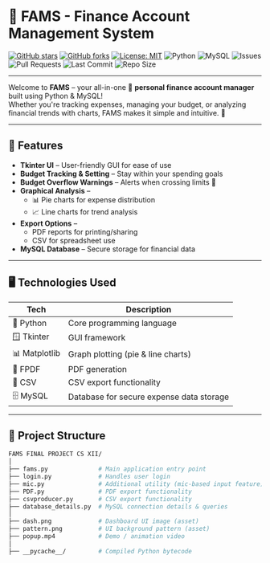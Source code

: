 # 💸 FAMS - Finance Account Management System

[![GitHub stars](https://img.shields.io/github/stars/yourusername/fams?style=flat&color=yellow)](https://github.com/yourusername/fams/stargazers)
[![GitHub forks](https://img.shields.io/github/forks/yourusername/fams?style=flat&color=blue)](https://github.com/yourusername/fams/network/members)
[![License: MIT](https://img.shields.io/badge/License-MIT-green.svg)](LICENSE)
![Python](https://img.shields.io/badge/Python-3.x-blue.svg)
![MySQL](https://img.shields.io/badge/Database-MySQL-orange.svg)
![Issues](https://img.shields.io/github/issues/yourusername/fams?color=important)
![Pull Requests](https://img.shields.io/github/issues-pr/yourusername/fams?color=brightgreen)
![Last Commit](https://img.shields.io/github/last-commit/yourusername/fams)
![Repo Size](https://img.shields.io/github/repo-size/yourusername/fams)

---

Welcome to **FAMS** – your all-in-one 🧾 **personal finance account manager** built using Python & MySQL!  
Whether you're tracking expenses, managing your budget, or analyzing financial trends with charts, FAMS makes it simple and intuitive. 🎯

---

## 📌 Features

- **Tkinter UI** – User-friendly GUI for ease of use  
- **Budget Tracking & Setting** – Stay within your spending goals  
- **Budget Overflow Warnings** – Alerts when crossing limits 🚨  
- **Graphical Analysis** –  
  - 📊 Pie charts for expense distribution  
  - 📈 Line charts for trend analysis  
- **Export Options** –  
  - PDF reports for printing/sharing  
  - CSV for spreadsheet use  
- **MySQL Database** – Secure storage for financial data

---

## 🖥️ Technologies Used

| Tech          | Description                                |
|---------------|--------------------------------------------|
| 🐍 Python     | Core programming language                  |
| 🪟 Tkinter    | GUI framework                              |
| 📊 Matplotlib | Graph plotting (pie & line charts)         |
| 🧾 FPDF       | PDF generation                             |
| 📁 CSV        | CSV export functionality                   |
| 🗄️ MySQL      | Database for secure expense data storage   |

---

## 📂 Project Structure

```bash
FAMS FINAL PROJECT CS XII/
│
├── fams.py              # Main application entry point
├── login.py             # Handles user login
├── mic.py               # Additional utility (mic-based input feature)
├── PDF.py               # PDF export functionality
├── csvproducer.py       # CSV export functionality
├── database_details.py  # MySQL connection details & queries
│
├── dash.png             # Dashboard UI image (asset)
├── pattern.png          # UI background pattern (asset)
├── popup.mp4            # Demo / animation video
│
├── __pycache__/         # Compiled Python bytecode
